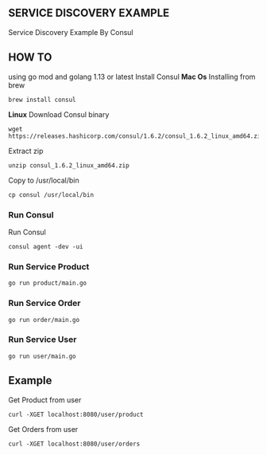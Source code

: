 ## SERVICE DISCOVERY EXAMPLE
Service Discovery Example By Consul

## HOW TO
using go mod and golang 1.13 or latest
Install Consul
**Mac Os**
Installing from brew
```
brew install consul
```
**Linux**
Download Consul binary
```
wget https://releases.hashicorp.com/consul/1.6.2/consul_1.6.2_linux_amd64.zip
```
Extract zip
```
unzip consul_1.6.2_linux_amd64.zip
```
Copy to /usr/local/bin
```
cp consul /usr/local/bin
```

### Run Consul
Run Consul 
```
consul agent -dev -ui
```

### Run Service Product
```
go run product/main.go
```

### Run Service Order
```
go run order/main.go
```

### Run Service User
```
go run user/main.go
```

## Example
Get Product from user
```
curl -XGET localhost:8080/user/product
```

Get Orders from user
```
curl -XGET localhost:8080/user/orders
```